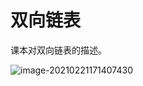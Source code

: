 # 双向链表

课本对双向链表的描述。

![image-20210221171407430](C:/Users/12970/AppData/Roaming/Typora/typora-user-images/image-20210221171407430.png)